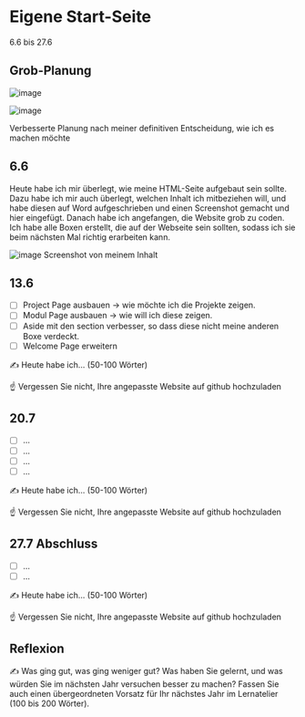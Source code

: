 # Eigene Start-Seite

6.6 bis 27.6

## Grob-Planung

![image](https://github.com/user-attachments/assets/ec78814d-1b31-4a01-ba42-a029087500f5)

![image](https://github.com/user-attachments/assets/95975454-2817-482d-b502-fc67c4535019)

Verbesserte Planung nach meiner definitiven Entscheidung, wie ich es machen möchte


## 6.6

Heute habe ich mir überlegt, wie meine HTML-Seite aufgebaut sein sollte. Dazu habe ich mir auch überlegt, welchen Inhalt ich mitbeziehen will, und habe diesen auf Word aufgeschrieben und einen Screenshot gemacht und hier eingefügt. Danach habe ich angefangen, die Website grob zu coden. Ich habe alle Boxen erstellt, die auf der Webseite sein sollten, sodass ich sie beim nächsten Mal richtig erarbeiten kann.

![image](https://github.com/user-attachments/assets/7ff0ff75-e8c7-41e0-860d-fa31f1c4e4b3)
Screenshot von meinem Inhalt


## 13.6

- [ ] Project Page ausbauen -> wie möchte ich die Projekte zeigen.
- [ ] Modul Page ausbauen -> wie will ich diese zeigen.
- [ ] Aside mit den section verbesser, so dass diese nicht meine anderen Boxe verdeckt.
- [ ] Welcome Page erweitern

✍️ Heute habe ich... (50-100 Wörter)

☝️ Vergessen Sie nicht, Ihre angepasste Website auf github hochzuladen

## 20.7

- [ ] ...
- [ ] ...
- [ ] ...
- [ ] ...

✍️ Heute habe ich... (50-100 Wörter)

☝️ Vergessen Sie nicht, Ihre angepasste Website auf github hochzuladen

## 27.7 Abschluss

- [ ] ...
- [ ] ...

✍️ Heute habe ich... (50-100 Wörter)

☝️ Vergessen Sie nicht, Ihre angepasste Website auf github hochzuladen

## Reflexion

✍️ Was ging gut, was ging weniger gut? Was haben Sie gelernt, und was würden Sie im nächsten Jahr versuchen besser zu machen? Fassen Sie auch einen übergeordneten Vorsatz für Ihr nächstes Jahr im Lernatelier (100 bis 200 Wörter).
